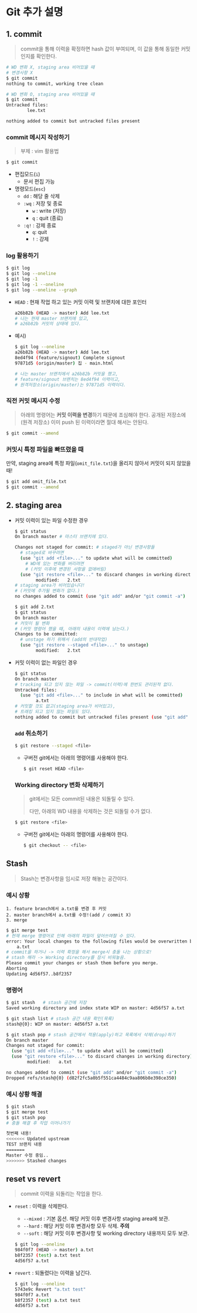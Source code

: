 # Git 추가 설명

## 1. commit

> commit을 통해 이력을 확정하면 hash 값이 부여되며, 이 값을 통해 동일한 커밋인지를 확인한다.

```bash
# WD 변화 X, staging area 비어있을 때
# 변경사항 X
$ git commit
nothing to commit, working tree clean

# WD 변화 O, staging area 비어있을 때
$ git commit
Untracked files:
        lee.txt

nothing added to commit but untracked files present
```

### commit 메시지 작성하기

> 부제 : vim 활용법

```bash
$ git commit
```

* 편집모드(`i`)
  * 문서 편집 가능
* 명령모드(`esc`)
  * `dd` : 해당 줄 삭제
  * `:wq` : 저장 및 종료
    * `w` : write (저장)
    * `q` :  quit (종료)
  * `:q!` : 강제 종료
    * `q`: quit
    * `!` : 강제

### log 활용하기

```bash
$ git log
$ git log --oneline
$ git log -1
$ git log -1 --oneline
$ git log --oneline --graph
```

* `HEAD` : 현재 작업 하고 있는 커밋 이력 및 브랜치에 대한 포인터

  ```bash
  a26b82b (HEAD -> master) Add lee.txt
  # 나는 현재 master 브랜치에 있고,
  # a26b82b 커밋의 상태에 있다.
  ```

* 예시)

  ```bash
  $ git log --oneline 
  a26b82b (HEAD -> master) Add lee.txt
  8ed4f94 (feature/signout) Complete signout
  97871d5 (origin/master) 집 - main.html
  
  # 나는 master 브랜치에서 a26b82b 커밋을 했고,
  # feature/signout 브랜치는 8ed4f94 이력이고,
  # 원격저장소(origin/master)는 97871d5 이력이다.
  ```

### 직전 커밋 메시지 수정

> 아래의 명령어는 **커밋 이력을 변경**하기 때문에 조심해야 한다. 공개된 저장소에 (원격 저장소) 이미 push 된 이력이라면 절대 해서는 안된다.

```bash
$ git commit --amend
```

### 커밋시 특정 파일을 빠뜨렸을 때

만약, staging area에 특정 파일(`omit_file.txt`)을 올리지 않아서 커밋이 되지 않았을 때!

```bash
$ git add omit_file.txt
$ git commit --amend
```

## 2. staging area

* 커밋 이력이 있는 파일 수정한 경우

  ```bash
  $ git status
  On branch master # 마스터 브랜치에 있다.
  
  Changes not staged for commit: # staged가 아닌 변경사항들
  	# staged로 바꾸려면
    (use "git add <file>..." to update what will be committed)
      # WD에 있는 변화를 버리려면
      # (커밋 이후에 변경된 사항을 없애버림)
    (use "git restore <file>..." to discard changes in working directory)
          modified:   2.txt
  # staging area가 비어있습니다!
  # (커밋에 추가될 변화가 없다.)
  no changes added to commit (use "git add" and/or "git commit -a")
  
  ```

  ```bash
  $ git add 2.txt
  $ git status
  On branch master
  # 커밋이 될 변화
  # (커밋 명령어 했을 때, 아래의 내용이 이력에 남는다.)
  Changes to be committed:
  	# unstage 하기 위해서 (add의 반대작업)
    (use "git restore --staged <file>..." to unstage)
          modified:   2.txt
  ```

  

* 커밋 이력이 없는 파일인 경우

  ```bash
  $ git status
  On branch master
  # tracking 되고 있지 않는 파일 -> commit(이력)에 한번도 관리된적 없다.
  Untracked files:
    (use "git add <file>..." to include in what will be committed)
          a.txt
  # 커밋할 것도 없고(staging area가 비어있고),
  # 트래킹 되고 있지 않는 파일도 있다.
  nothing added to commit but untracked files present (use "git add" to track)
  ```

  ### `add` 취소하기

  ```bash
  $ git restore --staged <file>
  ```

  * 구버전 git에서는 아래의 명령어를 사용해야 한다.

    ```bash
    $ git reset HEAD <file>
    ```

  ### Working directory 변화 삭제하기

  > git에서는 모든 commit된 내용은 되돌릴 수 있다.
  >
  > 다만, 아래의 WD 내용을 삭제하는 것은 되돌릴 수가 없다.

  ```bash
  $ git restore <file>
  ```

  * 구버전 git에서는 아래의 명령어를 사용해야 한다.

    ```bash
    $ git checkout -- <file>
    ```

## Stash

> Stash는 변경사항을 임시로 저장 해놓는 공간이다.

### 예시 상황

```
1. feature branch에서 a.txt를 변경 후 커밋
2. master branch에서 a.txt를 수정!(add / commit X)
3. merge
```

```bash
$ git merge test
# 현재 merge 명령어로 인해 아래의 파일이 덮어쓰여질 수 있다.
error: Your local changes to the following files would be overwritten by merge:
	a.txt
# commit을 하거나 -> 이력 확정을 해서 merge시 충돌 나는 상황으로!
# stash 해라 -> Working directory를 잠시 비워놓음.
Please commit your changes or stash them before you merge.
Aborting
Updating 4d56f57..b8f2357
```

### 명령어

```bash
$ git stash   # stash 공간에 저장
Saved working directory and index state WIP on master: 4d56f57 a.txt

$ git stash list # stash 공간 내용 확인(목록)
stash@{0}: WIP on master: 4d56f57 a.txt

$ git stash pop # stash 공간에서 적용(apply)하고 목록에서 삭제(drop)하기
On branch master
Changes not staged for commit:
  (use "git add <file>..." to update what will be committed)
  (use "git restore <file>..." to discard changes in working directory)
        modified:   a.txt

no changes added to commit (use "git add" and/or "git commit -a")
Dropped refs/stash@{0} (d82f2fc5a0b5f551ca4484c9aa806b8e398ce350)
```

### 예시 상황 해결

```bash
$ git stash
$ git merge test
$ git stash pop
# 충돌 해결 후 작업 이어나가기
```

```bash
첫번째 내용!
<<<<<<< Updated upstream
TEST 브랜치 내용
=======
Master 수정 중임..
>>>>>>> Stashed changes

```

## reset vs revert

> commit 이력을 되돌리는 작업을 한다.

* `reset` : 이력을 삭제한다.

  * `--mixed`  : 기본 옵션. 해당 커밋 이후 변경사항 staging area에 보관.
  * `--hard` : 해당 커밋 이후 변경사항 모두 삭제. **주의**
  * `--soft` : 해당 커밋 이후 변경사항 및 working directory 내용까지 모두 보관.

  ```bash
  $ git log --oneline
  984f0f7 (HEAD -> master) a.txt
  b8f2357 (test) a.txt test
  4d56f57 a.txt
  ```

* `revert` : 되돌렸다는 이력을 남긴다.

  ```bash
  $ git log --oneline
  5743e9c Revert "a.txt test"
  984f0f7 a.txt
  b8f2357 (test) a.txt test
  4d56f57 a.txt
  ```

  